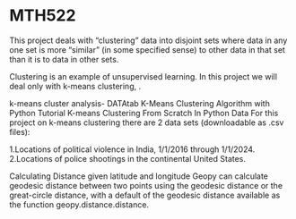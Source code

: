 # MTH522

This project deals with “clustering” data into disjoint sets where data in any one set is more “similar” (in some specified sense) to other data in that set than it is to data in other sets.

Clustering is an example of unsupervised learning.
In this project we will deal only with k-means clustering, .


k-means cluster analysis- DATAtab
K-Means Clustering Algorithm with Python Tutorial
K-means Clustering From Scratch In Python
Data
For this project on k-means clustering there are 2 data sets (downloadable as .csv files):

1.Locations of political violence in India, 1/1/2016 through 1/1/2024.
2.Locations of police shootings in the continental United States.

Calculating Distance given latitude and longitude
Geopy can calculate geodesic distance between two points using the geodesic distance or the great-circle distance, with a default of the geodesic distance available as the function geopy.distance.distance.
